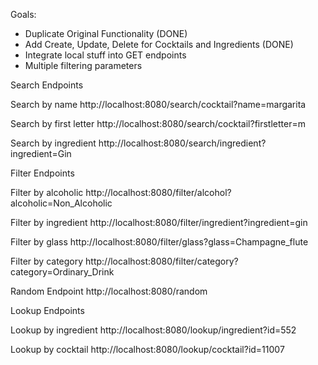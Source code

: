 Goals:
- Duplicate Original Functionality (DONE)
- Add Create, Update, Delete for Cocktails and Ingredients (DONE)
- Integrate local stuff into GET endpoints
- Multiple filtering parameters



Search Endpoints

Search by name
http://localhost:8080/search/cocktail?name=margarita

Search by first letter
http://localhost:8080/search/cocktail?firstletter=m

Search by ingredient
http://localhost:8080/search/ingredient?ingredient=Gin


Filter Endpoints

Filter by alcoholic
http://localhost:8080/filter/alcohol?alcoholic=Non_Alcoholic

Filter by ingredient
http://localhost:8080/filter/ingredient?ingredient=gin

Filter by glass
http://localhost:8080/filter/glass?glass=Champagne_flute

Filter by category
http://localhost:8080/filter/category?category=Ordinary_Drink


Random Endpoint
http://localhost:8080/random


Lookup Endpoints

Lookup by ingredient
http://localhost:8080/lookup/ingredient?id=552

Lookup by cocktail
http://localhost:8080/lookup/cocktail?id=11007
